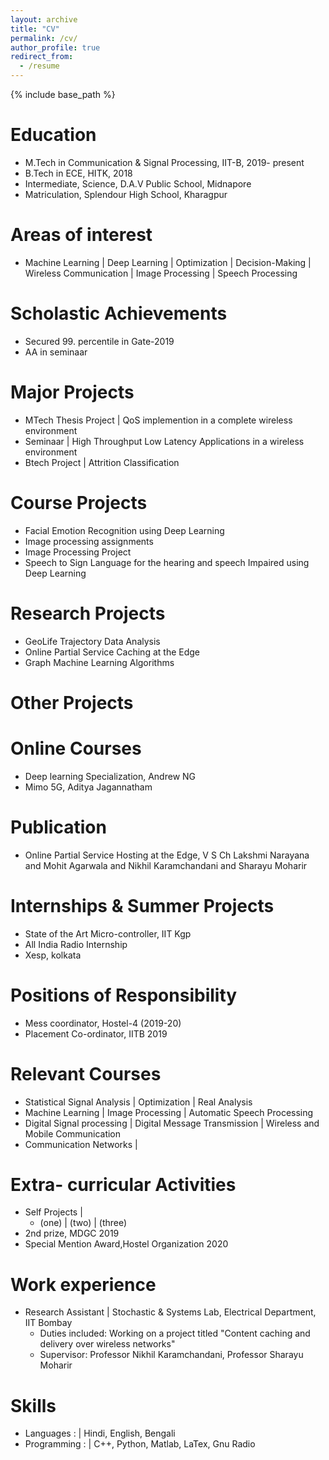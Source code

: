 ```yaml
---
layout: archive
title: "CV"
permalink: /cv/
author_profile: true
redirect_from:
  - /resume
---
```


{% include base_path %}

Education
======
* M.Tech in Communication & Signal Processing, IIT-B, 2019- present
* B.Tech in ECE, HITK, 2018
* Intermediate, Science, D.A.V Public School, Midnapore
* Matriculation, Splendour High School, Kharagpur

Areas of interest
======
* Machine Learning | Deep Learning | Optimization | Decision-Making | Wireless Communication | Image Processing | Speech Processing 

Scholastic Achievements
======
* Secured 99. percentile in Gate-2019
* AA in seminaar

Major Projects
======
* MTech Thesis Project | QoS implemention in a complete wireless environment
* Seminaar | High Throughput Low Latency Applications in a wireless environment 
* Btech Project | Attrition Classification

Course Projects
======
* Facial Emotion Recognition using Deep Learning
* Image processing assignments
* Image Processing Project
* Speech to Sign Language for the hearing and speech Impaired using Deep Learning

Research Projects
======
* GeoLife Trajectory Data Analysis
* Online Partial Service Caching at the Edge
* Graph Machine Learning Algorithms

Other Projects 
======

Online Courses
======
* Deep learning Specialization, Andrew NG
* Mimo 5G, Aditya Jagannatham

Publication
======
<!-- * @misc{narayana2021online,
      title={Online Partial Service Hosting at the Edge}, 
      author={V S Ch Lakshmi Narayana and Mohit Agarwala and Nikhil Karamchandani and Sharayu Moharir},
      year={2021},
      eprint={2103.00555},
      archivePrefix={arXiv},
      primaryClass={cs.NI}
} -->
* Online Partial Service Hosting at the Edge, V S Ch Lakshmi Narayana and Mohit Agarwala and Nikhil Karamchandani and Sharayu Moharir

Internships & Summer Projects
======
* State of the Art Micro-controller, IIT Kgp
* All India Radio Internship
* Xesp, kolkata

Positions of Responsibility
======
* Mess coordinator, Hostel-4 (2019-20)
* Placement Co-ordinator, IITB 2019


Relevant Courses
======
* Statistical Signal Analysis | Optimization | Real Analysis
* Machine Learning | Image Processing | Automatic Speech Processing
* Digital Signal processing | Digital Message Transmission | Wireless and Mobile Communication
* Communication Networks |

Extra- curricular Activities
======
* Self Projects |
  * (one) | (two) | (three)
* 2nd prize, MDGC 2019
* Special Mention Award,Hostel Organization 2020


Work experience
======
* Research Assistant | Stochastic & Systems Lab, Electrical Department, IIT Bombay
  * Duties included: Working on a project titled "Content caching and delivery over wireless networks"
  * Supervisor: Professor Nikhil Karamchandani, Professor Sharayu Moharir 


Skills
======
* Languages : | Hindi, English, Bengali
* Programming : | C++, Python, Matlab, LaTex, Gnu Radio
  

